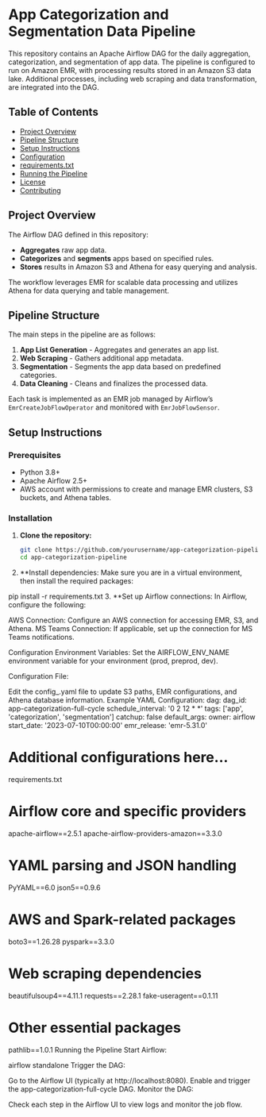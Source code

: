 # App Categorization and Segmentation Data Pipeline

This repository contains an Apache Airflow DAG for the daily aggregation, categorization, and segmentation of app data. The pipeline is configured to run on Amazon EMR, with processing results stored in an Amazon S3 data lake. Additional processes, including web scraping and data transformation, are integrated into the DAG.

## Table of Contents
- [Project Overview](#project-overview)
- [Pipeline Structure](#pipeline-structure)
- [Setup Instructions](#setup-instructions)
- [Configuration](#configuration)
- [requirements.txt](#requirementstxt)
- [Running the Pipeline](#running-the-pipeline)
- [License](#license)
- [Contributing](#contributing)

## Project Overview
The Airflow DAG defined in this repository:
- **Aggregates** raw app data.
- **Categorizes** and **segments** apps based on specified rules.
- **Stores** results in Amazon S3 and Athena for easy querying and analysis.

The workflow leverages EMR for scalable data processing and utilizes Athena for data querying and table management.

## Pipeline Structure
The main steps in the pipeline are as follows:
1. **App List Generation** - Aggregates and generates an app list.
2. **Web Scraping** - Gathers additional app metadata.
3. **Segmentation** - Segments the app data based on predefined categories.
4. **Data Cleaning** - Cleans and finalizes the processed data.

Each task is implemented as an EMR job managed by Airflow’s `EmrCreateJobFlowOperator` and monitored with `EmrJobFlowSensor`.

## Setup Instructions

### Prerequisites
- Python 3.8+
- Apache Airflow 2.5+
- AWS account with permissions to create and manage EMR clusters, S3 buckets, and Athena tables.

### Installation

1. **Clone the repository:**
   ```bash
   git clone https://github.com/yourusername/app-categorization-pipeline.git
   cd app-categorization-pipeline
2. **Install dependencies: Make sure you are in a virtual environment, then install the required packages:

pip install -r requirements.txt
3. **Set up Airflow connections: In Airflow, configure the following:

  AWS Connection: Configure an AWS connection for accessing EMR, S3, and Athena.
  MS Teams Connection: If applicable, set up the connection for MS Teams notifications.

Configuration
Environment Variables: Set the AIRFLOW_ENV_NAME environment variable for your environment (prod, preprod, dev).

Configuration File:

Edit the config_<ENV>.yaml file to update S3 paths, EMR configurations, and Athena database information.
Example YAML Configuration:
dag:
  dag_id: app-categorization-full-cycle
  schedule_interval: '0 2 12 * *'
  tags: ['app', 'categorization', 'segmentation']
  catchup: false
  default_args:
    owner: airflow
    start_date: '2023-07-10T00:00:00'
emr_release: 'emr-5.31.0'
# Additional configurations here...
requirements.txt
# Airflow core and specific providers
apache-airflow==2.5.1
apache-airflow-providers-amazon==3.3.0

# YAML parsing and JSON handling
PyYAML==6.0
json5==0.9.6

# AWS and Spark-related packages
boto3==1.26.28
pyspark==3.3.0

# Web scraping dependencies
beautifulsoup4==4.11.1
requests==2.28.1
fake-useragent==0.1.11

# Other essential packages
pathlib==1.0.1
Running the Pipeline
Start Airflow:

airflow standalone
Trigger the DAG:

Go to the Airflow UI (typically at http://localhost:8080).
Enable and trigger the app-categorization-full-cycle DAG.
Monitor the DAG:

Check each step in the Airflow UI to view logs and monitor the job flow.

